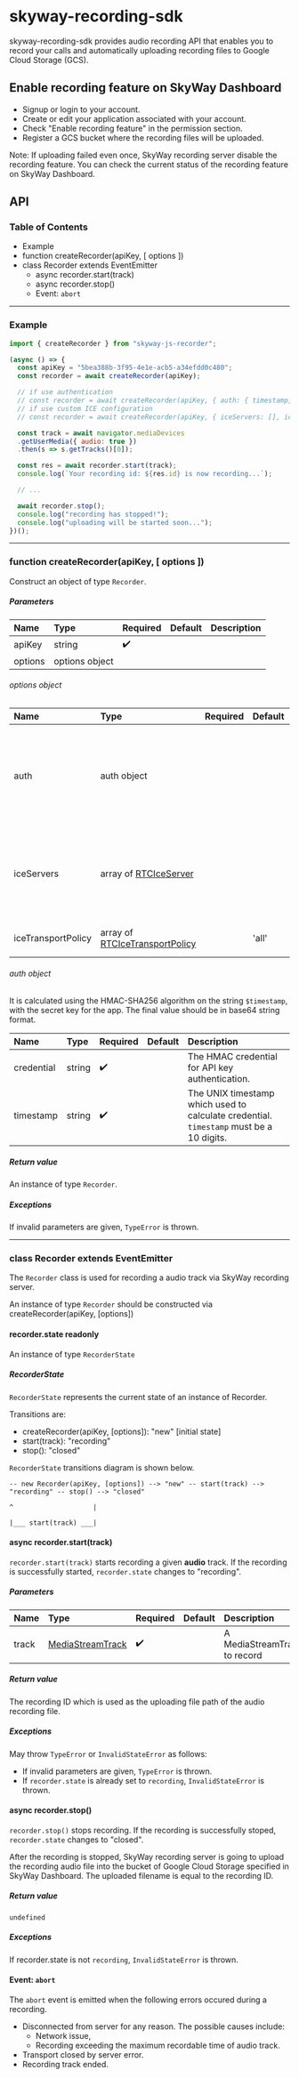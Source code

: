 # skyway-recording-sdk

skyway-recording-sdk provides audio recording API that enables you to record your
calls and automatically uploading recording files to Google Cloud Storage
(GCS).

## Enable recording feature on SkyWay Dashboard

- Signup or login to your account.
- Create or edit your application associated with your account.
- Check "Enable recording feature" in the permission section.
- Register a GCS bucket where the recording files will be uploaded.

Note: If uploading failed even once, SkyWay recording server disable the recording
feature. You can check the current status of the recording feature on SkyWay Dashboard.

## API

### Table of Contents

- Example
- function createRecorder(apiKey, [ options ])
- class Recorder extends EventEmitter
  - async recorder.start(track)
  - async recorder.stop()
  - Event: `abort`
  
---

### Example

```js
import { createRecorder } from "skyway-js-recorder";

(async () => {
  const apiKey = "5bea388b-3f95-4e1e-acb5-a34efdd0c480";
  const recorder = await createRecorder(apiKey);

  // if use authentication
  // const recorder = await createRecorder(apiKey, { auth: { timestamp, credential } });
  // if use custom ICE configuration
  // const recorder = await createRecorder(apiKey, { iceServers: [], iceTransportPolicy: "relay" });

  const track = await navigator.mediaDevices
  .getUserMedia({ audio: true })
  .then(s => s.getTracks()[0]);

  const res = await recorder.start(track);
  console.log(`Your recording id: ${res.id} is now recording...`);

  // ...

  await recorder.stop();
  console.log("recording has stopped!");
  console.log("uploading will be started soon...");
})();
```

---

### function createRecorder(apiKey, [ options ])
Construct an object of type `Recorder`.

##### Parameters

| Name    | Type             | Required           | Default | Description        |
|:--------|:-----------------|:-------------------|:--------|:-------------------|
| apiKey  | string           | :heavy_check_mark: |         |                    |
| options | options object   |                    |         |                    |

###### options object
  
| Name               | Type                                                    | Required           | Default | Description                                     |
|:-------------------|:--------------------------------------------------------|:-------------------|:--------|:------------------------------------------------|
| auth               | auth object                                             |                    |         | Information to authenticate recording. If API key authentication is enabled, this parameter is required. |
| iceServers         | array of [RTCIceServer][RTCIceServer]                   |                    |         | TURN servers that can be used by the ICE Agent. SkyWay ice servers are used by default.                  |
| iceTransportPolicy | array of [RTCIceTransportPolicy][RTCIceTransportPolicy] |                    | 'all'   | Force TURN ('relay') or not ('all')                                                                      |

###### auth object
It is calculated using the HMAC-SHA256 algorithm on the string `$timestamp`, with the secret key for the app.
The final value should be in base64 string format.

| Name       | Type   | Required           | Default | Description                                                                                  |
|:-----------|:-------|:-------------------|:--------|:---------------------------------------------------------------------------------------------|
| credential | string | :heavy_check_mark: |         | The HMAC credential for API key authentication.                                              |
| timestamp  | string | :heavy_check_mark: |         | The UNIX timestamp which used to calculate credential. <br> `timestamp` must be a 10 digits. |

##### Return value
An instance of type `Recorder`.

##### Exceptions
If invalid parameters are given, `TypeError` is thrown.

---

### class Recorder extends EventEmitter
The `Recorder` class is used for recording a audio track via SkyWay recording server.

An instance of type `Recorder` should be constructed via createRecorder(apiKey, [options])

#### recorder.state **readonly**
An instance of type `RecorderState`

##### RecorderState
`RecorderState` represents the current state of an instance of Recorder.

Transitions are:
- createRecorder(apiKey, [options]): "new" [initial state]
- start(track): "recording"
- stop(): "closed"


`RecorderState` transitions diagram is shown below.
```
-- new Recorder(apiKey, [options]) --> "new" -- start(track) --> "recording" -- stop() --> "closed"
                                                                          ^                    |
                                                                          |___ start(track) ___|
```

#### async recorder.start(track)
`recorder.start(track)` starts recording a given **audio** track.
If the recording is successfully started, `recorder.state` changes to "recording".

##### Parameters

| Name  | Type                                 | Required           | Default | Description                  |
|:------|:-------------------------------------|:-------------------|:--------|:-----------------------------|
| track | [MediaStreamTrack][MediaStreamTrack] | :heavy_check_mark: |         | A MediaStreamTrack to record |

##### Return value
The recording ID which is used as the uploading file path of the audio recording file.

##### Exceptions
May throw `TypeError` or `InvalidStateError` as follows:
- If invalid parameters are given, `TypeError` is thrown.
- If `recorder.state` is already set to `recording`, `InvalidStateError` is thrown.


#### async recorder.stop()
`recorder.stop()` stops recording.
If the recording is successfully stoped, `recorder.state` changes to "closed".

After the recording is stopped, SkyWay recording server is going to upload the
recording audio file into the bucket of Google Cloud Storage specified in SkyWay
Dashboard. The uploaded filename is equal to the recording ID.

##### Return value
`undefined`

##### Exceptions
If recorder.state is not `recording`, `InvalidStateError` is thrown.

#### Event: `abort`
The `abort` event is emitted when the following errors occured during a recording.

- Disconnected from server for any reason. The possible causes include:
  - Network issue,
  - Recording exceeding the maximum recordable time of audio track.
- Transport closed by server error.
- Recording track ended.


[MediaStreamTrack]:https://w3c.github.io/webrtc-pc/#mediastreamtrack
[RTCIceServer]:https://w3c.github.io/webrtc-pc/#dom-rtciceserver
[RTCIceTransportPolicy]:https://w3c.github.io/webrtc-pc/#rtcicetransportpolicy-enum
